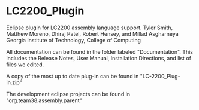 # LC2200_Plugin
Eclipse plugin for LC2200 assembly language support.
Tyler Smith, Matthew Moreno, Dhiraj Patel, Robert Hensey, and Millad Asgharneya
Georgia Institute of Technology, College of Computing

All documentation can be found in the folder labeled "Documentation". This includes the Release Notes, User Manual, Installation Directions, and list of files we edited.

A copy of the most up to date plug-in can be found in "LC-2200_Plug-in.zip"

The development eclipse projects can be found in "org.team38.assembly.parent"

